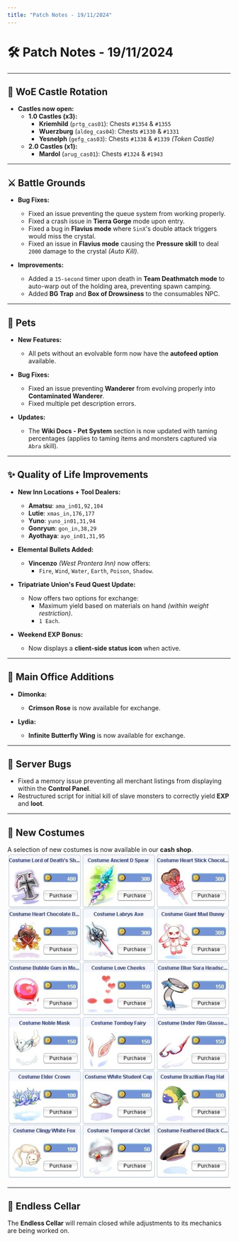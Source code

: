 ```yaml
---
title: "Patch Notes - 19/11/2024"
---
```


# 🛠️ Patch Notes - 19/11/2024

---

## 🏰 **WoE Castle Rotation**

- **Castles now open:**
    - **1.0 Castles (x3):**
        - **Kriemhild** (`prtg_cas01`): Chests `#1354` & `#1355`
        - **Wuerzburg** (`aldeg_cas04`): Chests `#1330` & `#1331`
        - **Yesnelph** (`gefg_cas03`): Chests `#1338` & `#1339` _(Token Castle)_
    - **2.0 Castles (x1):**
        - **Mardol** (`arug_cas01`): Chests `#1324` & `#1943`

---

## ⚔️ **Battle Grounds**

- **Bug Fixes:**
    - Fixed an issue preventing the queue system from working properly.
    - Fixed a crash issue in **Tierra Gorge** mode upon entry.
    - Fixed a bug in **Flavius mode** where `SinX`'s double attack triggers would miss the crystal.
    - Fixed an issue in **Flavius mode** causing the **Pressure skill** to deal `2000` damage to the crystal _(Auto Kill)_.

- **Improvements:**
    - Added a `15-second` timer upon death in **Team Deathmatch mode** to auto-warp out of the holding area, preventing spawn camping.
    - Added **BG Trap** and **Box of Drowsiness** to the consumables NPC.

---

## 🐾 **Pets**

- **New Features:**
    - All pets without an evolvable form now have the **autofeed option** available.

- **Bug Fixes:**
    - Fixed an issue preventing **Wanderer** from evolving properly into **Contaminated Wanderer**.
    - Fixed multiple pet description errors.

- **Updates:**
    - The **Wiki Docs - Pet System** section is now updated with taming percentages (applies to taming items and monsters captured via `Abra` skill).

---

## ✨ **Quality of Life Improvements**

- **New Inn Locations + Tool Dealers:**
    - **Amatsu**: `ama_in01,92,104`
    - **Lutie**: `xmas_in,176,177`
    - **Yuno**: `yuno_in01,31,94`
    - **Gonryun**: `gon_in,38,29`
    - **Ayothaya**: `ayo_in01,31,95`

- **Elemental Bullets Added:**  
    - **Vincenzo** _(West Prontera Inn)_ now offers:
        - `Fire`, `Wind`, `Water`, `Earth`, `Poison`, `Shadow`.

- **Tripatriate Union's Feud Quest Update:**
    - Now offers two options for exchange:
        - Maximum yield based on materials on hand _(within weight restriction)_.
        - `1 Each`.

- **Weekend EXP Bonus:**
    - Now displays a **client-side status icon** when active.

---

## 🏢 **Main Office Additions**

- **Dimonka:**
    - **Crimson Rose** is now available for exchange.

- **Lydia:**
    - **Infinite Butterfly Wing** is now available for exchange.

---

## 🐞 **Server Bugs**

- Fixed a memory issue preventing all merchant listings from displaying within the **Control Panel**.
- Restructured script for initial kill of slave monsters to correctly yield **EXP** and **loot**.

---

## 👗 **New Costumes**

A selection of new costumes is now available in our **cash shop**.  
![Screenshot](<img/cashshop11192024.webp>)

---

## 🚪 **Endless Cellar**

The **Endless Cellar** will remain closed while adjustments to its mechanics are being worked on.
